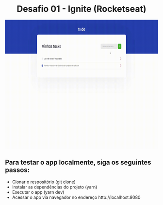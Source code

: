 <h1 align='center'>
Desafio 01 - Ignite (Rocketseat)
</h1>

<div align='center'>
  <img src='./github_assets/web-preview.gif' alt='demo-web' height='425'>  
</div>

<h2>Para testar o app localmente, siga os seguintes passos:</h2>

- Clonar o respositório (git clone)
- Instalar as dependências do projeto (yarn)
- Executar o app (yarn dev)
- Acessar o app via navegador no endereço http://localhost:8080

